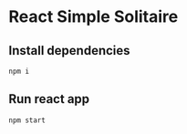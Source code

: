 # React Simple Solitaire


## Install dependencies
```
npm i
```
## Run react app
```
npm start
```

